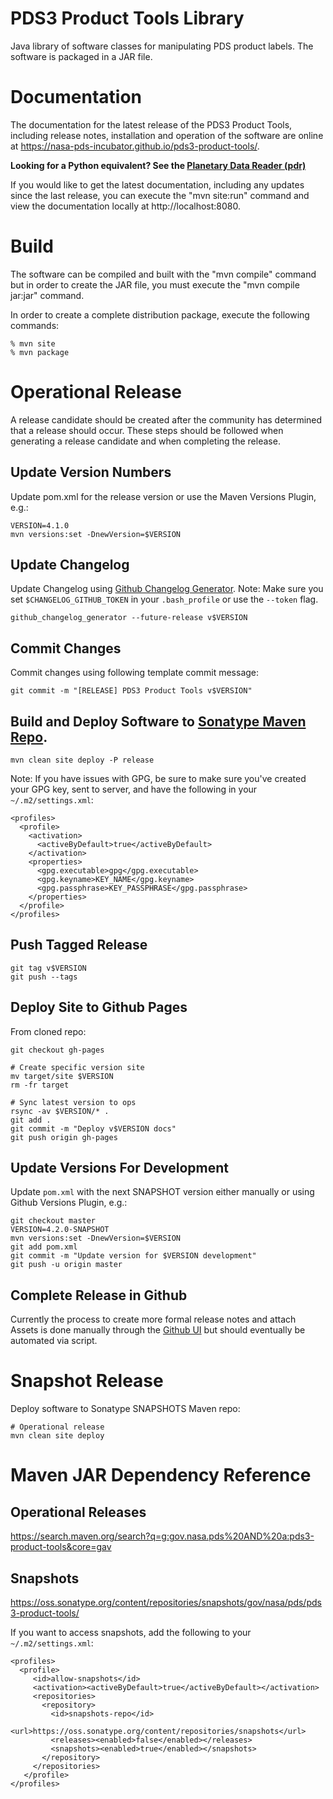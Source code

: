 # PDS3 Product Tools Library
Java library of software classes for manipulating PDS product labels. The software is packaged in a JAR file.

# Documentation
The documentation for the latest release of the PDS3 Product Tools, including release notes, installation and operation of the software are online at https://nasa-pds-incubator.github.io/pds3-product-tools/.

**Looking for a Python equivalent? See the [Planetary Data Reader (pdr)](https://github.com/MillionConcepts/pdr)**

If you would like to get the latest documentation, including any updates since the last release, you can execute the "mvn site:run" command and view the documentation locally at http://localhost:8080.

# Build
The software can be compiled and built with the "mvn compile" command but in order 
to create the JAR file, you must execute the "mvn compile jar:jar" command. 

In order to create a complete distribution package, execute the 
following commands: 

```
% mvn site
% mvn package
```
# Operational Release

A release candidate should be created after the community has determined that a release should occur. These steps should be followed when generating a release candidate and when completing the release.

## Update Version Numbers

Update pom.xml for the release version or use the Maven Versions Plugin, e.g.:
```
VERSION=4.1.0
mvn versions:set -DnewVersion=$VERSION
```

## Update Changelog
Update Changelog using [Github Changelog Generator](https://github.com/github-changelog-generator/github-changelog-generator). Note: Make sure you set `$CHANGELOG_GITHUB_TOKEN` in your `.bash_profile` or use the `--token` flag.
```
github_changelog_generator --future-release v$VERSION
```

## Commit Changes
Commit changes using following template commit message:
```
git commit -m "[RELEASE] PDS3 Product Tools v$VERSION"
```

## Build and Deploy Software to [Sonatype Maven Repo](https://repo.maven.apache.org/maven2/gov/nasa/pds/).

```
mvn clean site deploy -P release
```

Note: If you have issues with GPG, be sure to make sure you've created your GPG key, sent to server, and have the following in your `~/.m2/settings.xml`:
```
<profiles>
  <profile>
    <activation>
      <activeByDefault>true</activeByDefault>
    </activation>
    <properties>
      <gpg.executable>gpg</gpg.executable>
      <gpg.keyname>KEY_NAME</gpg.keyname>
      <gpg.passphrase>KEY_PASSPHRASE</gpg.passphrase>
    </properties>
  </profile>
</profiles>

```

## Push Tagged Release
```
git tag v$VERSION
git push --tags
```

## Deploy Site to Github Pages

From cloned repo:
```
git checkout gh-pages

# Create specific version site
mv target/site $VERSION
rm -fr target

# Sync latest version to ops 
rsync -av $VERSION/* .
git add .
git commit -m "Deploy v$VERSION docs"
git push origin gh-pages
```

## Update Versions For Development

Update `pom.xml` with the next SNAPSHOT version either manually or using Github Versions Plugin, e.g.:
```
git checkout master
VERSION=4.2.0-SNAPSHOT
mvn versions:set -DnewVersion=$VERSION
git add pom.xml
git commit -m "Update version for $VERSION development"
git push -u origin master
```

## Complete Release in Github
Currently the process to create more formal release notes and attach Assets is done manually through the [Github UI](https://github.com/NASA-PDS-Incubator/pds3-product-tools/releases/new) but should eventually be automated via script.


# Snapshot Release

Deploy software to Sonatype SNAPSHOTS Maven repo:

```
# Operational release
mvn clean site deploy
```

# Maven JAR Dependency Reference

## Operational Releases
https://search.maven.org/search?q=g:gov.nasa.pds%20AND%20a:pds3-product-tools&core=gav

## Snapshots
https://oss.sonatype.org/content/repositories/snapshots/gov/nasa/pds/pds3-product-tools/

If you want to access snapshots, add the following to your `~/.m2/settings.xml`:
```
<profiles>
  <profile>
     <id>allow-snapshots</id>
     <activation><activeByDefault>true</activeByDefault></activation>
     <repositories>
       <repository>
         <id>snapshots-repo</id>
         <url>https://oss.sonatype.org/content/repositories/snapshots</url>
         <releases><enabled>false</enabled></releases>
         <snapshots><enabled>true</enabled></snapshots>
       </repository>
     </repositories>
   </profile>
</profiles>
```
